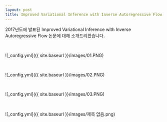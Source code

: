 ```yaml
---
layout: post
title: Improved Variational Inference with Inverse Autoregressive Flow
---
```


2017년도에 발표된 Improved Variational Inference with Inverse Autoregressive Flow 논문에 대해 소개드리겠습니다.

<br>

![_config.yml]({{ site.baseurl }}/images/01.PNG)

<br>

![_config.yml]({{ site.baseurl }}/images/02.PNG)

<br>

![_config.yml]({{ site.baseurl }}/images/03.PNG)

<br>

![_config.yml]({{ site.baseurl }}/images/제목 없음.png)
